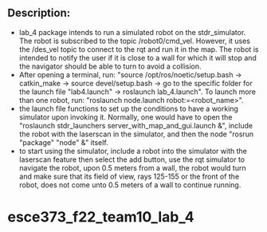 ## Description:
- lab_4 package intends to run a simulated robot on the stdr_simulator. The robot is subscribed to the topic /robot0/cmd_vel. However, it uses the /des_vel topic to connect to the rqt and run it in the map. The robot is intended to notify the user if it is close to a wall for which it will stop and the navigator should be able to turn to avoid a collision.
- After opening a terminal, run: "source /opt/ros/noetic/setup.bash -> catkin_make -> source devel/setup.bash -> go to the specific folder for the launch file "lab4.launch" -> roslaunch lab_4.launch". To launch more than one robot, run: "roslaunch node.launch robot:=<robot_name>".
- the launch file functions to set up the conditions to have a working simulator upon invoking it. Normally, one would have to open the "roslaunch stdr_launchers server_with_map_and_gui.launch &", include the robot with the laserscan in the simulator, and then the node "rosrun "package" "node" &" itself. 
- to start using the simulator, include a robot into the simulator with the laserscan feature then select the add button, use the rqt simulator to navigate the robot, upon 0.5 meters from a wall, the robot would turn and make sure that its field of view, rays 125-155 or the front of the robot, does not come unto 0.5 meters of a wall to continue running.
# esce373_f22_team10_lab_4
